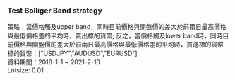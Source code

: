 ### Test Bolliger Band strategy 

策略：當價格觸及upper band，同時目前價格與開盤價的差大於前兩日最高價格與最低價格差的平均時，賣出標的貨幣; 反之，當價格觸及lower band時，同時目前價格與開盤價的差大於前兩日最高價格與最低價格差的平均時，買進標的貨幣  
標的貨幣：["USDJPY","AUDUSD","EURUSD"]  
資料期間：2018-1-1 ~ 2021-2-10  
Lotsize: 0.01  

